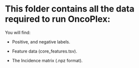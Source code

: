 # This folder contains all the data required to run OncoPlex:

You will find:

- Positive, and negative labels. 

- Feature data (core_features.tsv). 

- The Incidence matrix (.npz format). 

